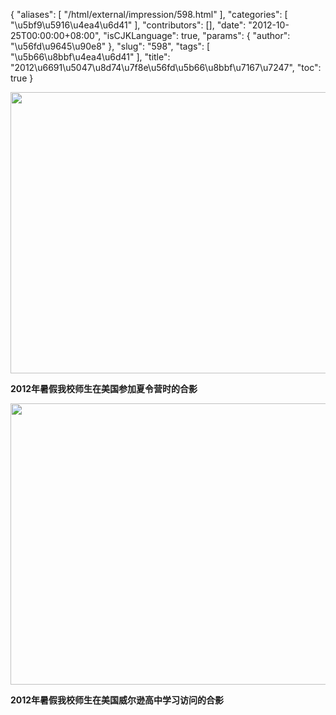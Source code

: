{
    "aliases": [
        "/html/external/impression/598.html"
    ],
    "categories": [
        "\u5bf9\u5916\u4ea4\u6d41"
    ],
    "contributors": [],
    "date": "2012-10-25T00:00:00+08:00",
    "isCJKLanguage": true,
    "params": {
        "author": "\u56fd\u9645\u90e8"
    },
    "slug": "598",
    "tags": [
        "\u5b66\u8bbf\u4ea4\u6d41"
    ],
    "title": "2012\u6691\u5047\u8d74\u7f8e\u56fd\u5b66\u8bbf\u7167\u7247",
    "toc": true
}

<img
    src="https://cdn.tfls.online/mirror/full/1d1dc4946d4eb17059cb48f2d563a3d125ceed51.jpg"
    style="display:block;margin-left:auto;margin-right:auto;"
    decoding="async"
    fetchpriority="auto"
    loading="lazy"
    height="450"
    width="600"
/>

**2012年暑假我校师生在美国参加夏令营时的合影**

**<img
    src="https://cdn.tfls.online/mirror/full/a4ea756c99580bc65e3dee05a20dcc75c119fec1.jpg"
    style="display:block;margin-left:auto;margin-right:auto;"
    decoding="async"
    fetchpriority="auto"
    loading="lazy"
    height="450"
    width="600"
/>**

**2012年暑假我校师生在美国威尔逊高中学习访问的合影**

 

